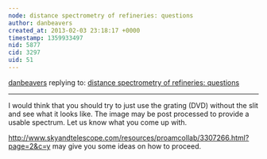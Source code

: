```yaml
---
node: distance spectrometry of refineries: questions
author: danbeavers
created_at: 2013-02-03 23:18:17 +0000
timestamp: 1359933497
nid: 5877
cid: 3297
uid: 51
---
```




[danbeavers](../profile/danbeavers) replying to: [distance spectrometry of refineries: questions](../notes/eustatic/2-3-2013/distance-spectrometry-refineries-questions)

----
I would think that you should try to just use the grating (DVD) without the slit and see what it looks like. The image may be post processed to provide a usable spectrum.  Let us know what you come up with.

http://www.skyandtelescope.com/resources/proamcollab/3307266.html?page=2&c=y may give you some ideas on how to proceed.